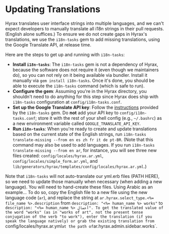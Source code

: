 # Updating Translations

Hyrax translates user interface strings into multiple languages, and we can't expect developers to manually translate all i18n strings in their pull requests. (English alone suffices.) To ensure we do not create gaps in Hyrax's translations, we use the `i18n-tasks` gem to add missing translations, using the Google Translate API, at release time.

Here are the steps to get up and running with `i18n-tasks`:

* **Install `i18n-tasks`**: The `i18n-tasks` gem is not a dependency of Hyrax, because the software does not require it (even though we maintainers do), so you can not rely on it being available via bundler. Install it manually via `gem install i18n-tasks`. Once it's done, you should be able to execute the `i18n-tasks` command (which is safe to run).
* **Configure the gem**: Assuming you're in the Hyrax directory, you shouldn't need to do anything for this step since Hyrax does ship with `i18n-tasks` configuration at `config/i18n-tasks.conf`.
* **Set up the Google Translate API key**: Follow the [instructions](https://github.com/glebm/i18n-tasks#google-translate) provided by the `i18n-tasks` gem. Do **not** add your API key to `config/i18n-tasks.conf`; store it with the rest of your shell config (e.g., `~/.bashrc`) as a new environment variable called `GOOGLE_TRANSLATE_API_KEY`.
* **Run `i18n-tasks`**: When you're ready to create and update translations based on the current state of the English strings, run `i18n-tasks translate-missing --from en es zh fr it de pt-BR`. (Note that this command may also be used to add languages. If you run `i18n-tasks translate-missing --from en ar`, for instance, you will see three new files created: `config/locales/hyrax.ar.yml`, `config/locales/simple_form.ar.yml`, and `lib/generators/hyrax/templates/config/locales/hyrax.ar.yml`.) 

Note that `i18n-tasks` will not auto-translate our yml.erb files (PATH HERE), so we need to update those manually when necessary (when adding a new language). You will need to hand-create these files. Using Arabic as an example... To do so, copy the English file to a new file using the new language code (`ar`), and replace the string at `ar.hyrax.select_type.<%= file_name %>.description` from `description: "<%= human_name %> works"` to `description: "<%= human_name %> أعمال". To get the translated value of the word "works" (as in "works of art", not the present tense conjugation of the verb "to work"), enter the translation (if you speak the language natively) or grab the existing translation from `config/locales/hyrax.ar.yml` at the path of `ar.hyrax.admin.sidebar.works`.